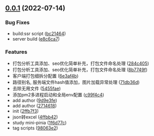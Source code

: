 ## [0.0.1](https://gitee.com/li_liang_xian/vite2-vue3-ssr/compare/2ffb7f30f224f7896e0d30a4b33d9ea8a5fece73...v0.0.1) (2022-07-14)


### Bug Fixes

* build:ssr script ([bc21464](https://gitee.com/li_liang_xian/vite2-vue3-ssr/commits/bc21464bf61517400778a0287c3f61689ead5604))
* server build ([e8c6ca7](https://gitee.com/li_liang_xian/vite2-vue3-ssr/commits/e8c6ca7e4ddad7914c340b64a7efdf6975a74bd0))


### Features

* 打包分析工具添加、seo优化简单补充，打包文件命名处理 ([284c405](https://gitee.com/li_liang_xian/vite2-vue3-ssr/commits/284c405281f4b70a0e20adba8811f327b34c4278))
* 打包分析工具添加、seo优化简单补充，打包文件命名处理 ([8b7749f](https://gitee.com/li_liang_xian/vite2-vue3-ssr/commits/8b7749f8070b0c42e6e0f6f45999c1204e6fd0aa))
* 客户端打包细拆分配置 ([6e3af4b](https://gitee.com/li_liang_xian/vite2-vue3-ssr/commits/6e3af4b25e288e79ca4b8968cb9c3bb3b4992592))
* 路径别名, 服务端文件hash值添加，图片加载异常处理 ([71db36d](https://gitee.com/li_liang_xian/vite2-vue3-ssr/commits/71db36dc564be5d9da28aa31e1e392baca5dd8ba))
* 去除无用文件 ([5455fae](https://gitee.com/li_liang_xian/vite2-vue3-ssr/commits/5455faeac8ce7b0c2cf0085e8be58a00194af89f))
* 添加pm2多进程启动和全局env配置 ([c99f4c4](https://gitee.com/li_liang_xian/vite2-vue3-ssr/commits/c99f4c45cbebe4956339176a93cb5e8b770d802a))
* add author ([9d9e3fe](https://gitee.com/li_liang_xian/vite2-vue3-ssr/commits/9d9e3fea288d5be35a3fe6f84e4bf6199a25d7f9))
* add author ([2714618](https://gitee.com/li_liang_xian/vite2-vue3-ssr/commits/271461807936304e5d23b6756c8fb65f9d5faa78))
* init ([2ffb7f3](https://gitee.com/li_liang_xian/vite2-vue3-ssr/commits/2ffb7f30f224f7896e0d30a4b33d9ea8a5fece73))
* json转excel ([4ffbb42](https://gitee.com/li_liang_xian/vite2-vue3-ssr/commits/4ffbb421cc5f8b5e643046fab8740c7745996029))
* study mini-pinia ([1f6d77c](https://gitee.com/li_liang_xian/vite2-vue3-ssr/commits/1f6d77c97fca3dfcbf3d9c61cd2e8df98836c4c3))
* tag scripts ([98063e2](https://gitee.com/li_liang_xian/vite2-vue3-ssr/commits/98063e210c1dbd69f2a6432a2c1d91820b20271a))



